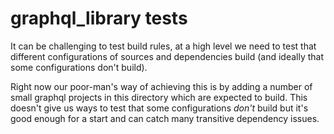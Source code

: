 # graphql_library tests

It can be challenging to test build rules, at a high level we need to test that
different configurations of sources and dependencies build (and ideally that
some configurations don't build).

Right now our poor-man's way of achieving this is by adding a number of small
graphql projects in this directory which are expected to build. This doesn't
give us ways to test that some configurations _don't_ build but it's good enough
for a start and can catch many transitive dependency issues.
